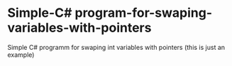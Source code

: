 # Simple-C# program-for-swaping-variables-with-pointers
Simple C# programm for swaping int variables with pointers (this is just an example)
